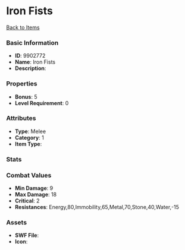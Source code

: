 # Iron Fists



[Back to Items](../items.md)

### Basic Information

- **ID**: 9902772
- **Name**: Iron Fists
- **Description**: 

### Properties

- **Bonus**: 5
- **Level Requirement**: 0

### Attributes

- **Type**: Melee
- **Category**: 1
- **Item Type**: 

### Stats


### Combat Values

- **Min Damage**: 9
- **Max Damage**: 18
- **Critical**: 2
- **Resistances**: Energy,80,Immobility,65,Metal,70,Stone,40,Water,-15

### Assets

- **SWF File**: 
- **Icon**: 

